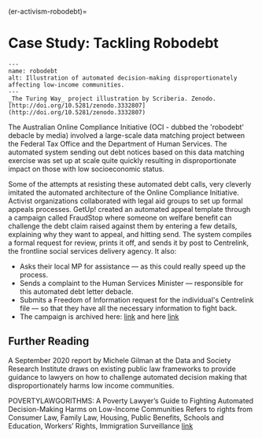 (er-activism-robodebt)=
# Case Study: Tackling Robodebt

```{figure} ../../figures/robo_debt.jpg
---
name: robodebt
alt: Illustration of automated decision-making disproportionately affecting low-income communities.
---
_The Turing Way_ project illustration by Scriberia. Zenodo. [http://doi.org/10.5281/zenodo.3332807](http://doi.org/10.5281/zenodo.3332807)
```

The Australian Online Compliance Initiative (OCI - dubbed the 'robodebt' debacle by media) involved a large-scale data matching project between the Federal Tax Office and the Department of Human Services.
The automated system sending out debt notices based on this data matching exercise was set up at scale quite quickly resulting in disproportionate impact on those with low socioeconomic status.

Some of the attempts at resisting these automated debt calls, very cleverly imitated the automated architecture of the Online Compliance Initiative.
Activist organizations collaborated with legal aid groups to set up formal appeals processes.
GetUp! created an automated appeal template through a campaign called FraudStop where someone on welfare benefit can challenge the debt claim raised against them by entering a few details, explaining why they want to appeal, and hitting send.
The system compiles a formal request for review, prints it off, and sends it by post to Centrelink, the frontline social services delivery agency. It also:

* Asks their local MP for assistance — as this could really speed up the process.
* Sends a complaint to the Human Services Minister — responsible for this automated debt letter debacle.
* Submits a Freedom of Information request for the individual's Centrelink file — so that they have all the necessary information to fight back.
* The campaign is archived here: [link](https://fraudstop.com.au/) and here [link](https://www.getup.org.au/campaigns/income-support/chip-in-to-expand-fraudstop/)


## Further Reading
A September 2020 report by Michele Gilman at the Data and Society Research Institute draws on existing public law frameworks to provide guidance to lawyers on how to challenge automated decision making that disproportionately harms low income communities.

POVERTYLAWGORITHMS: A Poverty Lawyer’s Guide to Fighting Automated Decision-Making Harms on Low-Income Communities
Refers to rights from Consumer Law, Family Law, Housing, Public Benefits, Schools and Education, Workers’ Rights, Immigration Surveillance
[link](https://datasociety.net/library/poverty-lawgorithms)
